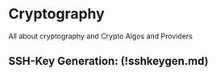 # Cryptography
All about cryptography and Crypto Algos and Providers

## SSH-Key Generation: (!sshkeygen.md)
